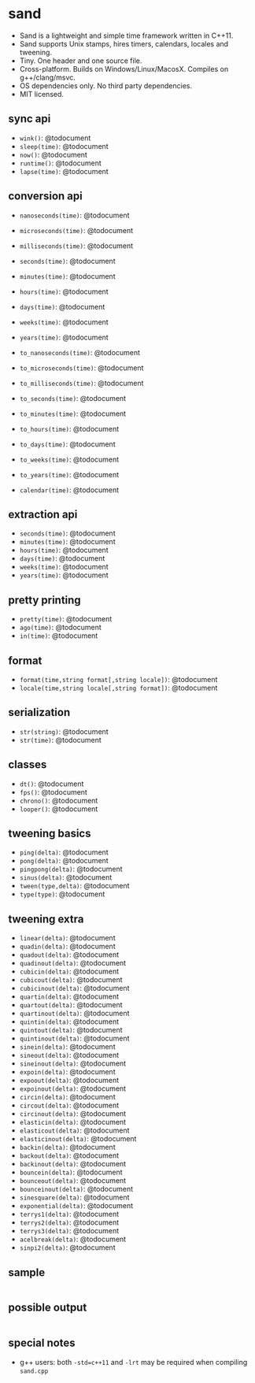 sand
====

- Sand is a lightweight and simple time framework written in C++11.
- Sand supports Unix stamps, hires timers, calendars, locales and tweening.
- Tiny. One header and one source file.
- Cross-platform. Builds on Windows/Linux/MacosX. Compiles on g++/clang/msvc.
- OS dependencies only. No third party dependencies.
- MIT licensed.

sync api
--------
- `wink()`: @todocument
- `sleep(time)`: @todocument
- `now()`: @todocument
- `runtime()`: @todocument
- `lapse(time)`: @todocument

conversion api
--------------
- `nanoseconds(time)`: @todocument
- `microseconds(time)`: @todocument
- `milliseconds(time)`: @todocument
- `seconds(time)`: @todocument
- `minutes(time)`: @todocument
- `hours(time)`: @todocument
- `days(time)`: @todocument
- `weeks(time)`: @todocument
- `years(time)`: @todocument

- `to_nanoseconds(time)`: @todocument
- `to_microseconds(time)`: @todocument
- `to_milliseconds(time)`: @todocument
- `to_seconds(time)`: @todocument
- `to_minutes(time)`: @todocument
- `to_hours(time)`: @todocument
- `to_days(time)`: @todocument
- `to_weeks(time)`: @todocument
- `to_years(time)`: @todocument

- `calendar(time)`: @todocument

extraction api
--------------
- `seconds(time)`: @todocument
- `minutes(time)`: @todocument
- `hours(time)`: @todocument
- `days(time)`: @todocument
- `weeks(time)`: @todocument
- `years(time)`: @todocument

pretty printing
---------------
- `pretty(time)`: @todocument
- `ago(time)`: @todocument
- `in(time)`: @todocument

format
------
- `format(time,string format[,string locale])`: @todocument
- `locale(time,string locale[,string format])`: @todocument

serialization
-------------
- `str(string)`: @todocument
- `str(time)`: @todocument

classes
-------
- `dt()`: @todocument
- `fps()`: @todocument
- `chrono()`: @todocument
- `looper()`: @todocument

tweening basics
---------------
- `ping(delta)`: @todocument
- `pong(delta)`: @todocument
- `pingpong(delta)`: @todocument
- `sinus(delta)`: @todocument
- `tween(type,delta)`: @todocument
- `type(type)`: @todocument

tweening extra
--------------
- `linear(delta)`: @todocument
- `quadin(delta)`: @todocument
- `quadout(delta)`: @todocument
- `quadinout(delta)`: @todocument
- `cubicin(delta)`: @todocument
- `cubicout(delta)`: @todocument
- `cubicinout(delta)`: @todocument
- `quartin(delta)`: @todocument
- `quartout(delta)`: @todocument
- `quartinout(delta)`: @todocument
- `quintin(delta)`: @todocument
- `quintout(delta)`: @todocument
- `quintinout(delta)`: @todocument
- `sinein(delta)`: @todocument
- `sineout(delta)`: @todocument
- `sineinout(delta)`: @todocument
- `expoin(delta)`: @todocument
- `expoout(delta)`: @todocument
- `expoinout(delta)`: @todocument
- `circin(delta)`: @todocument
- `circout(delta)`: @todocument
- `circinout(delta)`: @todocument
- `elasticin(delta)`: @todocument
- `elasticout(delta)`: @todocument
- `elasticinout(delta)`: @todocument
- `backin(delta)`: @todocument
- `backout(delta)`: @todocument
- `backinout(delta)`: @todocument
- `bouncein(delta)`: @todocument
- `bounceout(delta)`: @todocument
- `bounceinout(delta)`: @todocument
- `sinesquare(delta)`: @todocument
- `exponential(delta)`: @todocument
- `terrys1(delta)`: @todocument
- `terrys2(delta)`: @todocument
- `terrys3(delta)`: @todocument
- `acelbreak(delta)`: @todocument
- `sinpi2(delta)`: @todocument

sample
------
```
```

possible output
---------------
```
```

special notes
-------------
- g++ users: both `-std=c++11` and `-lrt` may be required when compiling `sand.cpp`
